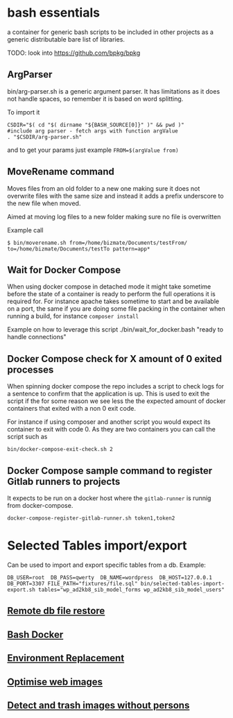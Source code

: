 # bash essentials
a container for generic bash scripts to be included in other projects
as a generic distributable bare list of libraries.  

TODO: look into https://github.com/bpkg/bpkg

## ArgParser
bin/arg-parser.sh is a generic argument parser. It has limitations as
it does not handle spaces, so remember it is based on word splitting.

To import it

```
CSDIR="$( cd "$( dirname "${BASH_SOURCE[0]}" )" && pwd )"
#include arg parser - fetch args with function argValue
. "$CSDIR/arg-parser.sh"
```

and to get your params just example
`FROM=$(argValue from)`

## MoveRename command

Moves files from an old folder to a new one making sure it does not
overwrite files with the same size and instead it adds a prefix
underscore to the new file when moved.

Aimed at moving log files to a new folder making sure no file is
overwritten

Example call

```
$ bin/moverename.sh from=/home/bizmate/Documents/testFrom/ to=/home/bizmate/Documents/testTo pattern=app*
```

## Wait for Docker Compose

When using docker compose in detached mode it might take sometime before
the state of a container is ready to perform the full operations it is
required for. For instance apache takes sometime to start and be
available on a port, the same if you are doing some file packing in the
container when running a build, for instance `composer install`

Example on how to leverage this script
./bin/wait_for_docker.bash "ready to handle connections"

## Docker Compose check for X amount of 0 exited processes
When spinning docker compose the repo includes a script to check logs for a sentence
to confirm that the application is up.
This is used to exit the script if the for some reason we see less the the expected amount
 of docker containers that exited with a non 0 exit code.
 
For instance if using composer and another script you would expect its container to exit 
with code 0. As they are two containers you can call the script such as

`bin/docker-compose-exit-check.sh 2`

## Docker Compose sample command to register Gitlab runners to projects

It expects to be run on a docker host where the `gitlab-runner` is runnig from docker-compose.

`docker-compose-register-gitlab-runner.sh token1,token2`

# Selected Tables import/export
Can be used to import and export specific tables from a db. Example:

```
DB_USER=root  DB_PASS=qwerty  DB_NAME=wordpress  DB_HOST=127.0.0.1 DB_PORT=3307 FILE_PATH="fixtures/file.sql" bin/selected-tables-import-export.sh tables="wp_ad2kb8_sib_model_forms wp_ad2kb8_sib_model_users"
```


## [Remote db file restore](/docs/REMOTE_DB_FILE_RESTORE.md)
## [Bash Docker](/docs/BASH_DOCKER.md)
## [Environment Replacement](/docs/ENV_REPLACE.md)
## [Optimise web images](/docs/OPTIMISE_FOR_WEB.md)
## [Detect and trash images without persons](/docs/DARKNET_DETECT_AND_TRASH.md)
